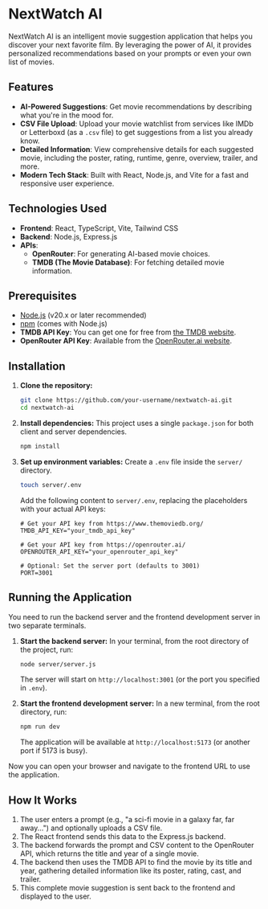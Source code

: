 # NextWatch AI

NextWatch AI is an intelligent movie suggestion application that helps you discover your next favorite film. By leveraging the power of AI, it provides personalized recommendations based on your prompts or even your own list of movies.

## Features

-   **AI-Powered Suggestions**: Get movie recommendations by describing what you're in the mood for.
-   **CSV File Upload**: Upload your movie watchlist from services like IMDb or Letterboxd (as a `.csv` file) to get suggestions from a list you already know.
-   **Detailed Information**: View comprehensive details for each suggested movie, including the poster, rating, runtime, genre, overview, trailer, and more.
-   **Modern Tech Stack**: Built with React, Node.js, and Vite for a fast and responsive user experience.

## Technologies Used

-   **Frontend**: React, TypeScript, Vite, Tailwind CSS
-   **Backend**: Node.js, Express.js
-   **APIs**:
    -   **OpenRouter**: For generating AI-based movie choices.
    -   **TMDB (The Movie Database)**: For fetching detailed movie information.

## Prerequisites

-   [Node.js](https://nodejs.org/) (v20.x or later recommended)
-   [npm](https://www.npmjs.com/) (comes with Node.js)
-   **TMDB API Key**: You can get one for free from [the TMDB website](https://www.themoviedb.org/settings/api).
-   **OpenRouter API Key**: Available from the [OpenRouter.ai website](https://openrouter.ai/).

## Installation

1.  **Clone the repository:**
    ```bash
    git clone https://github.com/your-username/nextwatch-ai.git
    cd nextwatch-ai
    ```

2.  **Install dependencies:**
    This project uses a single `package.json` for both client and server dependencies.
    ```bash
    npm install
    ```

3.  **Set up environment variables:**
    Create a `.env` file inside the `server/` directory.
    ```bash
    touch server/.env
    ```
    Add the following content to `server/.env`, replacing the placeholders with your actual API keys:

    ```env
    # Get your API key from https://www.themoviedb.org/
    TMDB_API_KEY="your_tmdb_api_key"

    # Get your API key from https://openrouter.ai/
    OPENROUTER_API_KEY="your_openrouter_api_key"

    # Optional: Set the server port (defaults to 3001)
    PORT=3001
    ```

## Running the Application

You need to run the backend server and the frontend development server in two separate terminals.

1.  **Start the backend server:**
    In your terminal, from the root directory of the project, run:
    ```bash
    node server/server.js
    ```
    The server will start on `http://localhost:3001` (or the port you specified in `.env`).

2.  **Start the frontend development server:**
    In a new terminal, from the root directory, run:
    ```bash
    npm run dev
    ```
    The application will be available at `http://localhost:5173` (or another port if 5173 is busy).

Now you can open your browser and navigate to the frontend URL to use the application.

## How It Works

1.  The user enters a prompt (e.g., "a sci-fi movie in a galaxy far, far away...") and optionally uploads a CSV file.
2.  The React frontend sends this data to the Express.js backend.
3.  The backend forwards the prompt and CSV content to the OpenRouter API, which returns the title and year of a single movie.
4.  The backend then uses the TMDB API to find the movie by its title and year, gathering detailed information like its poster, rating, cast, and trailer.
5.  This complete movie suggestion is sent back to the frontend and displayed to the user.